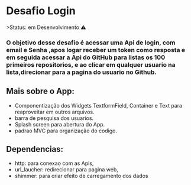 <h1>Desafio Login </h1>
 >Status: em Desenvolvimento ⚠️

### O objetivo desse desafio é acessar uma Api de login, com email e Senha ,apos logar receber um token como resposta e em seguida acessar a Api do GitHub para listas os 100 primeiros repositorios, e ao clicar em qualquer usuario na lista,direcionar para a pagina do usuario no Github.


## Mais sobre o App:
+ Componentização dos Widgets TextformField, Container e Text para reaproveitar em outros arquivos.
+ barra de pesquisa dos usuarios.
+ Splash screen para abertura do App.
+ padrao MVC para organização do codigo.

## Dependencias:
+ http:  para conexao com as Apis,
+ url_laucher:   redirecionar para pagina web,
+ shimmer:  para criar efeito de carregamento dos dados
